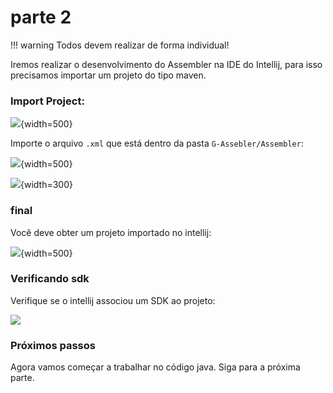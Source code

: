 # parte 2

!!! warning
    Todos devem realizar de forma individual!

Iremos realizar o desenvolvimento do Assembler na IDE do Intellij, para isso precisamos importar um projeto do tipo maven.

### Import Project:

![](../figs/H-Assembler/intellij/1.png){width=500}

Importe o arquivo `.xml` que está dentro da pasta `G-Assebler/Assembler`:

![](../figs/H-Assembler/intellij/2.png){width=500}

![](../figs/H-Assembler/intellij/3.png){width=300}

### final

Você deve obter um projeto importado no intellij:

![](../figs/H-Assembler/intellij/4.png){width=500}

### Verificando sdk

Verifique se o intellij associou um SDK ao projeto:

![](../figs/H-Assembler/intellij/5.gif)

### Próximos passos

Agora vamos começar a trabalhar no código java. Siga para a próxima parte.
